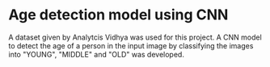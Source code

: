 # Age detection model using CNN

A dataset given by Analytcis Vidhya was used for this project.
A CNN model to detect the age of a person in the input image by classifying the images into "YOUNG", "MIDDLE" and "OLD" was developed.
